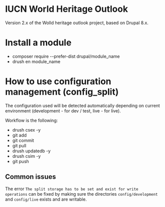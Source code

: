 # IUCN World Heritage Outlook

Version 2.x of the Wolld heritage outlook project, based on Drupal 8.x.

# Install a module
- composer require --prefer-dist drupal/module_name
- drush en module_name

# How to use configuration management (config_split)

The configuration used will be detected automatically depending on
current environment (development - for dev / test, live - for live).

Workflow is the following:

- drush csex -y
- git add
- git commit
- git pull
- drush updatedb -y
- drush csim -y
- git push

## Common issues

The error ``The split storage has to be set and exist for write operations``
can be fixed by making sure the directories `config/development` and
`config/live` exists and are writable.
